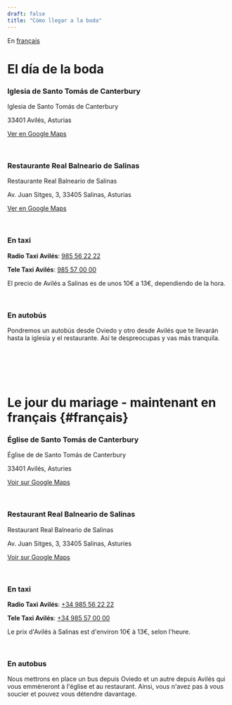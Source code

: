 ```yaml
---
draft: false
title: "Cómo llegar a la boda"
---
```


En [français](#français)

# El día de la boda

### Iglesia de Santo Tomás de Canterbury

Iglesia de Santo Tomás de Canterbury

33401 Avilés, Asturias

[Ver en Google Maps](https://maps.app.goo.gl/WwUPTQDDjp5mAaxB9)

<br>

### Restaurante Real Balneario de Salinas

Restaurante Real Balneario de Salinas

Av. Juan Sitges, 3, 33405 Salinas, Asturias

[Ver en Google Maps](https://maps.app.goo.gl/jsiKDDf9o5k5hzwa8)

<br>

### En taxi

**Radio Taxi Avilés**: <a href="tel:0034985562222">985 56 22 22</a>

**Tele Taxi Avilés**: <a href="tel:0034985570000">985 57 00 00</a>

El precio de Avilés a Salinas es de unos 10€ a 13€, dependiendo de la hora.

<br>

### En autobús

Pondremos un autobús desde Oviedo y otro desde Avilés que te llevarán hasta la iglesia y el restaurante. Así te despreocupas y vas más tranquila.



<br>

<br>

<br>

<br>

# Le jour du mariage - maintenant en français {#français}

### Église de Santo Tomás de Canterbury

Église de de Santo Tomás de Canterbury

33401 Avilés, Asturies

[Voir sur Google Maps](https://maps.app.goo.gl/WwUPTQDDjp5mAaxB9)

<br>

### Restaurant Real Balneario de Salinas

Restaurant Real Balneario de Salinas

Av. Juan Sitges, 3, 33405 Salinas, Asturies

[Voir sur Google Maps](https://maps.app.goo.gl/jsiKDDf9o5k5hzwa8)

<br>

### En taxi

**Radio Taxi Avilés**: <a href="tel:0034985562222">+34 985 56 22 22</a>

**Tele Taxi Avilés**: <a href="tel:0034985570000">+34 985 57 00 00</a>

Le prix d'Avilés à Salinas est d'environ 10€ à 13€, selon l'heure.

<br>

### En autobus

Nous mettrons en place un bus depuis Oviedo et un autre depuis Avilés qui vous emmèneront à l'église et au restaurant. Ainsi, vous n'avez pas à vous soucier et pouvez vous détendre davantage.